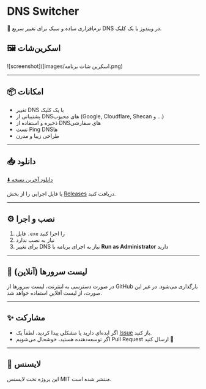 # DNS Switcher

🎯 نرم‌افزاری ساده و سبک برای تغییر سریع DNS در ویندوز با یک کلیک.

## 🖼️ اسکرین‌شات
![screenshot]([images/اسکرین شات برنامه.png)

---

## 📦 امکانات
- تغییر DNS با یک کلیک
- پشتیبانی از DNSهای محبوب (Google, Cloudflare, Shecan و ...)
- ذخیره و استفاده از DNSهای سفارشی
- تست Ping DNSها
- طراحی زیبا و مدرن

---

## 📥 دانلود

[⬇️ دانلود آخرین نسخه](https://github.com/username/repo-name/releases/latest)

یا فایل اجرایی را از بخش [Releases](https://github.com/username/repo-name/releases) دریافت کنید.

---

## ⚙️ نصب و اجرا

1. فایل `.exe` را اجرا کنید
2. نیاز به نصب ندارد
3. برای تغییر DNS نیاز به اجرای برنامه با **Run as Administrator** دارید

---

## 🔗 لیست سرورها (آنلاین)

در صورت دسترسی به اینترنت، لیست سرورها از GitHub بارگذاری می‌شود. در غیر این صورت، از لیست آفلاین استفاده خواهد شد.

---

## ✨ مشارکت

- اگر ایده‌ای دارید یا مشکلی پیدا کردید، لطفاً یک [Issue](https://github.com/username/repo-name/issues) باز کنید.
- اگر توسعه‌دهنده هستید، خوشحال می‌شویم Pull Request ارسال کنید 🙌

---

## 📃 لایسنس
این پروژه تحت لایسنس MIT منتشر شده است.
